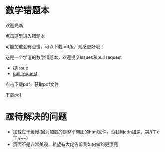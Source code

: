 # 数学错题本

欢迎光临

点击[这里](https://quang-ivan.github.io/math/math.html)进入错题本

可能加载会有点慢，可以下载pdf版，观感更好哦！

这是一个学渣的数学错题本，欢迎提交issues和pull request

- [提issue](https://github.com/quang-Ivan/math/issues)
- [pull request](https://github.com/quang-Ivan/math/pulls)

点击下载pdf，获取pdf文件

[下载pdf](https://cdn.jsdelivr.net/gh/quang-Ivan/math@master/math.pdf)

# 亟待解决的问题
- 加载过于缓慢(因为加载的是整个带图的html文件。没钱用cdn加速，哭/(ㄒoㄒ)/~~)
- 页面不是非常美观，希望有大佬告诉我如何做的更漂亮